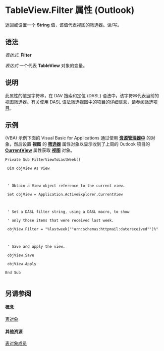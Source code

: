 
# TableView.Filter 属性 (Outlook)

返回或设置一个 **String** 值，该值代表视图的筛选器。读/写。


## 语法

 _表达式_. **Filter**

 _表达式_ 一个代表 **TableView** 对象的变量。


## 说明

此属性的值是字符串，在 DAV 搜索和定位 (DASL) 语法中，该字符串代表当前的视图筛选器。有关使用 DASL 语法筛选视图中的项目的详细信息，请参阅[筛选项目](http://msdn.microsoft.com/library/4038e042-1b07-5d18-18b0-c2b58c9c42da%28Office.15%29.aspx)。


## 示例

(VBA) 示例下面的 Visual Basic for Applications 通过使用 **[资源管理器中](026591e5-049f-503a-4166-34e6dbc225fb.md)** 的对象，然后设置 **视图** 的 **[筛选器](9a4b4b27-d543-df82-3058-e0a6ad2f51a1.md)** 属性对象以显示收到了上周的 Outlook 项目的 **[CurrentView](177e6387-9ccb-cb71-bbe5-332c25485848.md)** 属性获取 **[视图](41c8d149-9912-1685-4c8b-3c849cc6f1ed.md)** 对象。


```
Private Sub FilterViewToLastWeek() 
 
 Dim objView As View 
 
 
 
 ' Obtain a View object reference to the current view. 
 
 Set objView = Application.ActiveExplorer.CurrentView 
 
 
 
 ' Set a DASL filter string, using a DASL macro, to show 
 
 ' only those items that were received last week. 
 
 objView.Filter = "%lastweek(""urn:schemas:httpmail:datereceived"")%" 
 
 
 
 ' Save and apply the view. 
 
 objView.Save 
 
 objView.Apply 
 
End Sub 
 

```


## 另请参阅


#### 概念


[表对象](026e27f8-1655-060d-e8cc-87eaaf4f1510.md)
#### 其他资源


[表对象成员](2cc17ec6-12cf-d335-9370-d3922b45510e.md)